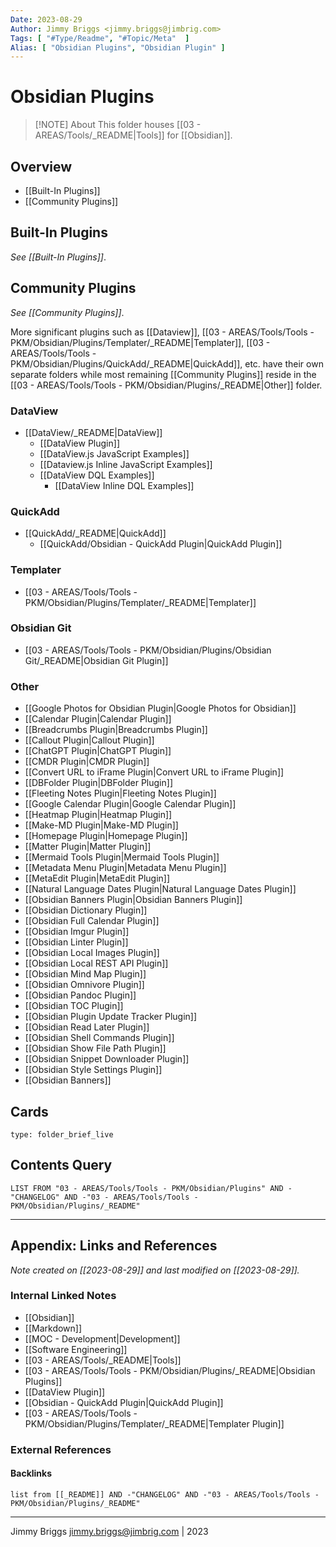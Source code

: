 ```yaml
---
Date: 2023-08-29
Author: Jimmy Briggs <jimmy.briggs@jimbrig.com>
Tags: [ "#Type/Readme", "#Topic/Meta"  ]
Alias: [ "Obsidian Plugins", "Obsidian Plugin" ]
---
```


# Obsidian Plugins

> [!NOTE] About
> This folder houses [[03 - AREAS/Tools/_README|Tools]] for [[Obsidian]].

## Overview

- [[Built-In Plugins]]
- [[Community Plugins]]

## Built-In Plugins

*See [[Built-In Plugins]]*.

## Community Plugins

*See [[Community Plugins]]*.

More significant plugins such as [[Dataview]], [[03 - AREAS/Tools/Tools - PKM/Obsidian/Plugins/Templater/_README|Templater]], [[03 - AREAS/Tools/Tools - PKM/Obsidian/Plugins/QuickAdd/_README|QuickAdd]], etc. have their own separate folders while most remaining [[Community Plugins]] reside in the [[03 - AREAS/Tools/Tools - PKM/Obsidian/Plugins/_README|Other]] folder.

### DataView

- [[DataView/_README|DataView]]
	- [[DataView Plugin]]
	- [[DataView.js JavaScript Examples]]
	- [[Dataview.js Inline JavaScript Examples]]
	- [[DataView DQL Examples]]
		- [[DataView Inline DQL Examples]]

### QuickAdd

- [[QuickAdd/_README|QuickAdd]]
	- [[QuickAdd/Obsidian - QuickAdd Plugin|QuickAdd Plugin]]

### Templater

- [[03 - AREAS/Tools/Tools - PKM/Obsidian/Plugins/Templater/_README|Templater]]

### Obsidian Git

- [[03 - AREAS/Tools/Tools - PKM/Obsidian/Plugins/Obsidian Git/_README|Obsidian Git Plugin]]

### Other

- [[Google Photos for Obsidian Plugin|Google Photos for Obsidian]]
- [[Calendar Plugin|Calendar Plugin]]
- [[Breadcrumbs Plugin|Breadcrumbs Plugin]]
- [[Callout Plugin|Callout Plugin]]
- [[ChatGPT Plugin|ChatGPT Plugin]]
- [[CMDR Plugin|CMDR Plugin]]
- [[Convert URL to iFrame Plugin|Convert URL to iFrame Plugin]]
- [[DBFolder Plugin|DBFolder Plugin]]
- [[Fleeting Notes Plugin|Fleeting Notes Plugin]]
- [[Google Calendar Plugin|Google Calendar Plugin]]
- [[Heatmap Plugin|Heatmap Plugin]]
- [[Make-MD Plugin|Make-MD Plugin]]
- [[Homepage Plugin|Homepage Plugin]]
- [[Matter Plugin|Matter Plugin]]
- [[Mermaid Tools Plugin|Mermaid Tools Plugin]]
- [[Metadata Menu Plugin|Metadata Menu Plugin]]
- [[MetaEdit Plugin|MetaEdit Plugin]]
- [[Natural Language Dates Plugin|Natural Language Dates Plugin]]
- [[Obsidian Banners Plugin|Obsidian Banners Plugin]]
- [[Obsidian Dictionary Plugin]]
- [[Obsidian Full Calendar Plugin]]
- [[Obsidian Imgur Plugin]]
- [[Obsidian Linter Plugin]]
- [[Obsidian Local Images Plugin]]
- [[Obsidian Local REST API Plugin]]
- [[Obsidian Mind Map Plugin]]
- [[Obsidian Omnivore Plugin]]
- [[Obsidian Pandoc Plugin]]
- [[Obsidian TOC Plugin]]
- [[Obsidian Plugin Update Tracker Plugin]]
- [[Obsidian Read Later Plugin]]
- [[Obsidian Shell Commands Plugin]]
- [[Obsidian Show File Path Plugin]]
- [[Obsidian Snippet Downloader Plugin]]
- [[Obsidian Style Settings Plugin]]
- [[Obsidian Banners]]

## Cards

```ccard
type: folder_brief_live
```

## Contents Query

```dataview
LIST FROM "03 - AREAS/Tools/Tools - PKM/Obsidian/Plugins" AND -"CHANGELOG" AND -"03 - AREAS/Tools/Tools - PKM/Obsidian/Plugins/_README"
```

***

## Appendix: Links and References

*Note created on [[2023-08-29]] and last modified on [[2023-08-29]].*

### Internal Linked Notes

- [[Obsidian]]
- [[Markdown]]
- [[MOC - Development|Development]]
- [[Software Engineering]]
- [[03 - AREAS/Tools/_README|Tools]]
- [[03 - AREAS/Tools/Tools - PKM/Obsidian/Plugins/_README|Obsidian Plugins]]
- [[DataView Plugin]]
- [[Obsidian - QuickAdd Plugin|QuickAdd Plugin]]
- [[03 - AREAS/Tools/Tools - PKM/Obsidian/Plugins/Templater/_README|Templater Plugin]]

### External References

#### Backlinks

```dataview
list from [[_README]] AND -"CHANGELOG" AND -"03 - AREAS/Tools/Tools - PKM/Obsidian/Plugins/_README"
```


***

Jimmy Briggs <jimmy.briggs@jimbrig.com> | 2023

